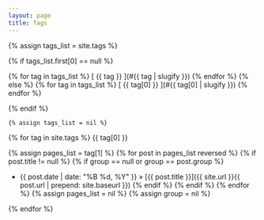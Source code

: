 ```yaml
---
layout: page
title: Tags
---
```


{% assign tags_list = site.tags %}

{% if tags_list.first[0] == null %}

{% for tag in tags_list %}
<span class="nowrap">[ {{ tag }} ](#{{ tag | slugify }})</span>
{% endfor %}
{% else %}
{% for tag in tags_list %}
<span class="nowrap">[ {{ tag[0] }} ](#{{ tag[0] | slugify }})</span>
{% endfor %}

{% endif %}
    
    {% assign tags_list = nil %}

{% for tag in site.tags  %}
 <a name="{{ tag[0] | slugify }}">{{ tag[0] }}</a>

{% assign pages_list = tag[1] %}
{% for post in pages_list reversed %}
{% if post.title != null %}
{% if group == null or group == post.group %}
  * {{ post.date | date: "%B %d, %Y" }} &raquo; [{{ post.title }}]({{ site.url }}{{ post.url | prepend: site.baseurl }})
{% endif %}
{% endif %}
{% endfor %}
{% assign pages_list = nil %}
{% assign group = nil %}

{% endfor %}